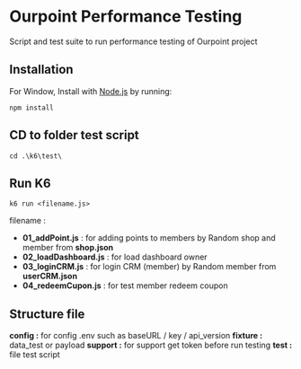 # Ourpoint Performance Testing

Script and test suite to run performance testing of Ourpoint project


## Installation

For Window, Install with [Node.js](https://nodejs.org/en) by running:

    npm install


## CD to folder test script

    cd .\k6\test\

## Run K6

    k6 run <filename.js>

filename :

 - **01_addPoint.js** : for adding points to members by Random shop and member from **shop.json**
 - **02_loadDashboard.js** : for load dashboard owner
 - **03_loginCRM.js** : for login CRM (member) by Random member from **userCRM.json**
 - **04_redeemCupon.js** : for test member redeem coupon

## Structure file

**config :** for config .env such as baseURL / key / api_version
**fixture :** data_test or payload
**support :** for support get token before run testing
**test :** file test script